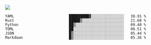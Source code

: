 ![](https://github-profile-summary-cards.vercel.app/api/cards/profile-details?username=igtm&theme=dracula)
<!--START_SECTION:waka-->

```text
YAML                         █████████▓░░░░░░░░░░░░░░░   38.91 %
Rust                         █████▒░░░░░░░░░░░░░░░░░░░   21.68 %
Python                       ██▒░░░░░░░░░░░░░░░░░░░░░░   09.40 %
TOML                         ██░░░░░░░░░░░░░░░░░░░░░░░   08.51 %
JSON                         █▒░░░░░░░░░░░░░░░░░░░░░░░   05.44 %
Markdown                     █▒░░░░░░░░░░░░░░░░░░░░░░░   05.36 %
```

<!--END_SECTION:waka-->
